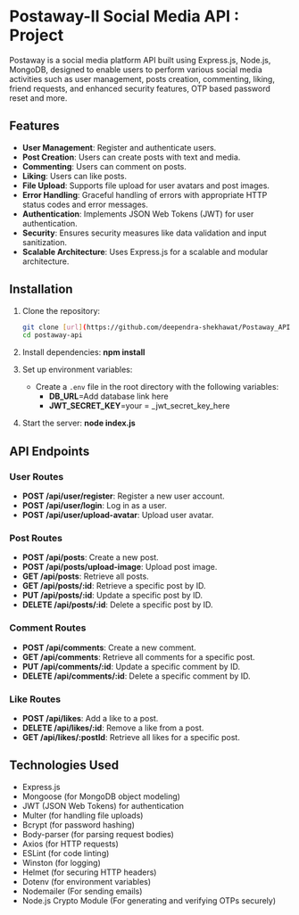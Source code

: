 # Postaway-II Social Media API : Project

Postaway is a social media platform API built using Express.js, Node.js, MongoDB, designed to enable users to perform various social media activities such as user management, posts creation, commenting, liking, friend requests, and enhanced security features, OTP based password reset and more.

## Features

- **User Management**: Register and authenticate users.
- **Post Creation**: Users can create posts with text and media.
- **Commenting**: Users can comment on posts.
- **Liking**: Users can like posts.
- **File Upload**: Supports file upload for user avatars and post images.
- **Error Handling**: Graceful handling of errors with appropriate HTTP status codes and error messages.
- **Authentication**: Implements JSON Web Tokens (JWT) for user authentication.
- **Security**: Ensures security measures like data validation and input sanitization.
- **Scalable Architecture**: Uses Express.js for a scalable and modular architecture.

## Installation

1. Clone the repository:

   ```bash
   git clone [url](https://github.com/deependra-shekhawat/Postaway_API)
   cd postaway-api
   ```

2. Install dependencies:
   **npm install**

3. Set up environment variables:

   - Create a `.env` file in the root directory with the following variables:
     - **DB_URL**=Add database link here
     - **JWT_SECRET_KEY**=your = _jwt_secret_key_here

4. Start the server:
   **node index.js**

## API Endpoints

### User Routes

- **POST /api/user/register**: Register a new user account.
- **POST /api/user/login**: Log in as a user.
- **POST /api/user/upload-avatar**: Upload user avatar.

### Post Routes

- **POST /api/posts**: Create a new post.
- **POST /api/posts/upload-image**: Upload post image.
- **GET /api/posts**: Retrieve all posts.
- **GET /api/posts/:id**: Retrieve a specific post by ID.
- **PUT /api/posts/:id**: Update a specific post by ID.
- **DELETE /api/posts/:id**: Delete a specific post by ID.

### Comment Routes

- **POST /api/comments**: Create a new comment.
- **GET /api/comments**: Retrieve all comments for a specific post.
- **PUT /api/comments/:id**: Update a specific comment by ID.
- **DELETE /api/comments/:id**: Delete a specific comment by ID.

### Like Routes

- **POST /api/likes**: Add a like to a post.
- **DELETE /api/likes/:id**: Remove a like from a post.
- **GET /api/likes/:postId**: Retrieve all likes for a specific post.

## Technologies Used

- Express.js
- Mongoose (for MongoDB object modeling)
- JWT (JSON Web Tokens) for authentication
- Multer (for handling file uploads)
- Bcrypt (for password hashing)
- Body-parser (for parsing request bodies)
- Axios (for HTTP requests)
- ESLint (for code linting)
- Winston (for logging)
- Helmet (for securing HTTP headers)
- Dotenv (for environment variables)
- Nodemailer (For sending emails)
- Node.js Crypto Module (For generating and verifying OTPs securely)

